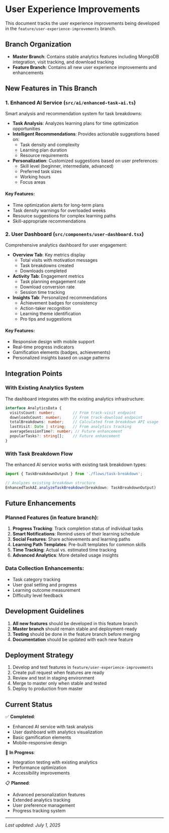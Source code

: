 # User Experience Improvements

This document tracks the user experience improvements being developed in the `feature/user-experience-improvements` branch.

## Branch Organization

- **Master Branch**: Contains stable analytics features including MongoDB integration, visit tracking, and download tracking
- **Feature Branch**: Contains all new user experience improvements and enhancements

## New Features in This Branch

### 1. Enhanced AI Service (`src/ai/enhanced-task-ai.ts`)

Smart analysis and recommendation system for task breakdowns:

- **Task Analysis**: Analyzes learning plans for time optimization opportunities
- **Intelligent Recommendations**: Provides actionable suggestions based on:
  - Task density and complexity
  - Learning plan duration
  - Resource requirements
- **Personalization**: Customized suggestions based on user preferences:
  - Skill level (beginner, intermediate, advanced)
  - Preferred task sizes
  - Working hours
  - Focus areas

#### Key Features:
- Time optimization alerts for long-term plans
- Task density warnings for overloaded weeks
- Resource suggestions for complex learning paths
- Skill-appropriate recommendations

### 2. User Dashboard (`src/components/user-dashboard.tsx`)

Comprehensive analytics dashboard for user engagement:

- **Overview Tab**: Key metrics display
  - Total visits with motivation messages
  - Task breakdowns created
  - Downloads completed
- **Activity Tab**: Engagement metrics
  - Task planning engagement rate
  - Download conversion rate
  - Session time tracking
- **Insights Tab**: Personalized recommendations
  - Achievement badges for consistency
  - Action-taker recognition
  - Learning theme identification
  - Pro tips and suggestions

#### Key Features:
- Responsive design with mobile support
- Real-time progress indicators
- Gamification elements (badges, achievements)
- Personalized insights based on usage patterns

## Integration Points

### With Existing Analytics System

The dashboard integrates with the existing analytics infrastructure:

```typescript
interface AnalyticsData {
  visitsCount: number;        // From track-visit endpoint
  downloadsCount: number;     // From track-download endpoint
  totalBreakdowns: number;    // Calculated from breakdown API usage
  lastVisit: Date | string;   // From analytics tracking
  averageSessionTime?: number; // Future enhancement
  popularTasks?: string[];    // Future enhancement
}
```

### With Task Breakdown Flow

The enhanced AI service works with existing task breakdown types:

```typescript
import { TaskBreakdownOutput } from './flows/task-breakdown';

// Analyzes existing breakdown structure
EnhancedTaskAI.analyzeTaskBreakdown(breakdown: TaskBreakdownOutput)
```

## Future Enhancements

### Planned Features (in feature branch):
1. **Progress Tracking**: Track completion status of individual tasks
2. **Smart Notifications**: Remind users of their learning schedule
3. **Social Features**: Share achievements and learning paths
4. **Learning Path Templates**: Pre-built templates for common skills
5. **Time Tracking**: Actual vs. estimated time tracking
6. **Advanced Analytics**: More detailed usage insights

### Data Collection Enhancements:
- Task category tracking
- User goal setting and progress
- Learning outcome measurement
- Difficulty level feedback

## Development Guidelines

1. **All new features** should be developed in this feature branch
2. **Master branch** should remain stable and deployment-ready
3. **Testing** should be done in the feature branch before merging
4. **Documentation** should be updated with each new feature

## Deployment Strategy

1. Develop and test features in `feature/user-experience-improvements`
2. Create pull request when features are ready
3. Review and test in staging environment
4. Merge to master only when stable and tested
5. Deploy to production from master

## Current Status

✅ **Completed**:
- Enhanced AI service with task analysis
- User dashboard with analytics visualization
- Basic gamification elements
- Mobile-responsive design

🔄 **In Progress**:
- Integration testing with existing analytics
- Performance optimization
- Accessibility improvements

📋 **Planned**:
- Advanced personalization features
- Extended analytics tracking
- User preference management
- Progress tracking system

---

*Last updated: July 1, 2025*
